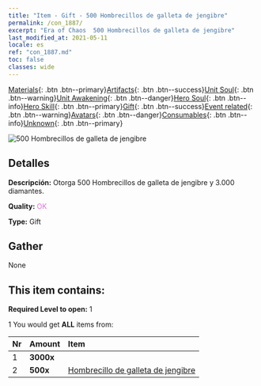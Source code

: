 ```yaml
---
title: "Item - Gift - 500 Hombrecillos de galleta de jengibre"
permalink: /con_1887/
excerpt: "Era of Chaos  500 Hombrecillos de galleta de jengibre"
last_modified_at: 2021-05-11
locale: es
ref: "con_1887.md"
toc: false
classes: wide
---
```

 [Materials](/ItemsES/){: .btn .btn--primary}[Artifacts](/ItemsES/Artifacts/){: .btn .btn--success}[Unit Soul](/ItemsES/UnitSoul/){: .btn .btn--warning}[Unit Awakening](/ItemsES/UnitAwakening/){: .btn .btn--danger}[Hero Soul](/ItemsES/HeroSoul/){: .btn .btn--info}[Hero Skill](/ItemsES/HeroSkill/){: .btn .btn--primary}[Gift](/ItemsES/Gift/){: .btn .btn--success}[Event related](/ItemsES/Events/){: .btn .btn--warning}[Avatars](/ItemsES/Avatars/){: .btn .btn--danger}[Consumables](/ItemsES/Consumables/){: .btn .btn--info}[Unknown](/ItemsES/Unknown/){: .btn .btn--primary}

 ![500 Hombrecillos de galleta de jengibre](/images/t/i_907507.png)

## Detalles
 **Descripción:** Otorga 500 Hombrecillos de galleta de jengibre y 3.000 diamantes.

 **Quality:** <span style="color: #DA70D6">OK</span>

 **Type:** Gift

## Gather

  None

## This item contains:

 **Required Level to open:** 1

 1 You would get **ALL** items  from:

  | Nr | Amount |     Item    |
  |:---|:-------|:------------|
  | 1 |  **3000x** | <i class="fas fa-gem"/> |  | 
  | 2 |  **500x** | [Hombrecillo de galleta de jengibre](/ItemsES/con_1092/) |  | 

